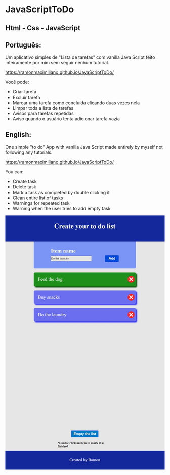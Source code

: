# JavaScriptToDo

## Html - Css - JavaScript

## Português:

Um aplicativo simples de "Lista de tarefas" com vanilla Java Script feito inteiramente por mim sem seguir nenhum tutorial.

https://ramonmaximiliano.github.io/JavaScriptToDo/

Você pode:

- Criar tarefa
- Excluir tarefa
- Marcar uma tarefa como concluída clicando duas vezes nela
- Limpar toda a lista de tarefas
- Avisos para tarefas repetidas
- Aviso quando o usuário tenta adicionar tarefa vazia

## English:

One simple "to do" App with vanilla Java Script made entirely by myself not following any tutorials.

https://ramonmaximiliano.github.io/JavaScriptToDo/

You can:

- Create task
- Delete task
- Mark a task as completed by double clicking it
- Clean entire list of tasks
- Warnings for repeated task 
- Warning when the user tries to add empty task


![My Image](javascripttodo.JPG)



